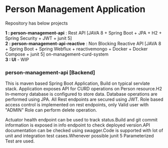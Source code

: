 # Person Management Application #
Repository has below projects 

**1 : person-management-api** : Rest API [JAVA 8 + Spring Boot + JPA + H2 + Spring Security + JWT + junit 5]  
**2 : person-management-api-reactive** : Non Blocking Reactive API [JAVA 8 + Spring Boot + Spring Webflux + reactivemongo + Docker + Docker Compose + junit 5]  on-management-curd-system                                      
**3 : UI** - WIP


 ### person-management-api [Backend] ### 
This is maven based Spring Boot Application, Build on typical servlate stack. Application exposes API for CURD operations on Person resource.H2 In-memory database is configured to store data. Database operations are performed using JPA. All Rest endpoints are secured using JWT. Role based access control is implemented on rest endpoints, only Valid user with "ADMIN" Role can perform delete operation.

Actuator health endpoint can be used to track status.Build and git commit information is exposed in info endpoint to check deployed version.API documentation  can be checked using swagger.Code is supported with lot of unit and integration test cases.Whenever possible junit 5 Parameterized Test are used. 
